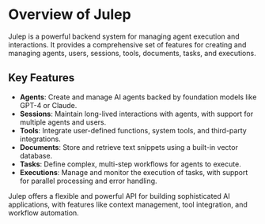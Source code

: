 # Overview of Julep

Julep is a powerful backend system for managing agent execution and interactions. It provides a comprehensive set of features for creating and managing agents, users, sessions, tools, documents, tasks, and executions.

## Key Features

- **Agents**: Create and manage AI agents backed by foundation models like GPT-4 or Claude.
- **Sessions**: Maintain long-lived interactions with agents, with support for multiple agents and users.
- **Tools**: Integrate user-defined functions, system tools, and third-party integrations.
- **Documents**: Store and retrieve text snippets using a built-in vector database.
- **Tasks**: Define complex, multi-step workflows for agents to execute.
- **Executions**: Manage and monitor the execution of tasks, with support for parallel processing and error handling.

Julep offers a flexible and powerful API for building sophisticated AI applications, with features like context management, tool integration, and workflow automation.